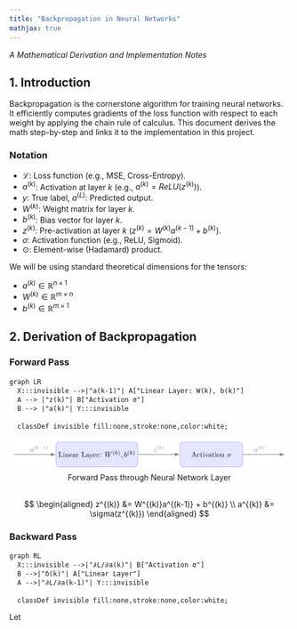 ```yaml
---
title: "Backpropagation in Neural Networks"
mathjax: true
---
```

<!-- Load Mermaid.js -->
<script src="https://cdn.jsdelivr.net/npm/mermaid/dist/mermaid.min.js"></script>
<script>mermaid.initialize({ startOnLoad: true });</script>

<script src="https://polyfill.io/v3/polyfill.min.js?features=es6"></script>
<script id="MathJax-script" async src="https://cdn.jsdelivr.net/npm/mathjax@3/es5/tex-mml-chtml.js"></script>
<script>
  MathJax = {
    tex: {
      inlineMath: [['$', '$'], ['\\(', '\\)']]
    }
  };
</script>
<script src="https://cdn.jsdelivr.net/npm/mathjax@3/es5/tex-chtml.js" async></script>


*A Mathematical Derivation and Implementation Notes*

## **1. Introduction**
Backpropagation is the cornerstone algorithm for training neural networks.
It efficiently computes gradients of the loss function with respect to each weight by applying the chain rule of calculus.
This document derives the math step-by-step and links it to the implementation in this project.

### **Notation**
* $\mathcal{L}$: Loss function (e.g., MSE, Cross-Entropy).
* $a^{(k)}$: Activation at layer $k$ (e.g., $a^{(k)} = ReLU(z^{(k)})$).
* $y$: True label, $a^{(L)}$: Predicted output.
* $W^{(k)}$: Weight matrix for layer $k$.
* $b^{(k)}$: Bias vector for layer $k$.
* $z^{(k)}$: Pre-activation at layer $k$ ($z^{(k)} = W^{(k)}a^{(k-1)} + b^{(k)}$).
* $\sigma$: Activation function (e.g., ReLU, Sigmoid).
* $\odot$: Element-wise (Hadamard) product.

We will be using standard theoretical dimensions for the tensors:
* $a^{(k)} \in \mathbb{R}^{n \times 1}$
* $W^{(k)} \in \mathbb{R}^{m \times n}$
* $b^{(k)} \in \mathbb{R}^{m \times 1}$

## **2. Derivation of Backpropagation**
### **Forward Pass**
```mermaid
graph LR
  X:::invisible -->|"a(k-1)"| A["Linear Layer: W(k), b(k)"]
  A --> |"z(k)"| B["Activation σ"]
  B --> |"a(k)"| Y:::invisible

  classDef invisible fill:none,stroke:none,color:white;
```
<div style="display: flex; justify-content: center;">
  <figure style="margin: 0;">
    <img src="assets/forward.svg" alt="Neural Network Layer">
    <figcaption style="text-align: center;">
  <figcaption>Forward Pass through Neural Network Layer</figcaption>
</figcaption>
  </figure>
</div>
<br> 

$$
\begin{aligned}
z^{(k)} &= W^{(k)}a^{(k-1)} + b^{(k)} \\
a^{(k)} &= \sigma(z^{(k)})
\end{aligned}
$$

### **Backward Pass**
```mermaid
graph RL
  X:::invisible -->|"∂L/∂a(k)"| B["Activation σ"]
  B -->|"δ(k)"| A["Linear Layer"]
  A -->|"∂L/∂a(k-1)"| Y:::invisible

  classDef invisible fill:none,stroke:none,color:white;
```

Let
